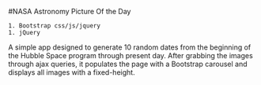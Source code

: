 #NASA Astronomy Picture Of the Day

```### Required:
1. Bootstrap css/js/jquery
1. jQuery
```

A simple app designed to generate 10 random dates from the beginning of the Hubble Space program through present day. 
After grabbing the images through ajax queries, it populates the page with a Bootstrap carousel and displays all images with a fixed-height.
